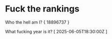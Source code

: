 # Fuck the rankings

Who the hell am I?
{ 18896737 }

What fucking year is it?
[ 2025-06-05T18:30:00Z ]
